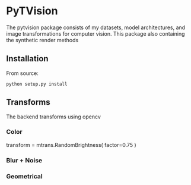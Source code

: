 # PyTVision

The pytvision package consists of my datasets, model architectures, and image transformations for computer vision. This package also containing the synthetic render methods

## Installation

From source:

    python setup.py install


## Transforms

The backend transforms using opencv

### Color

transform = mtrans.RandomBrightness( factor=0.75 )





<!-- 
transform = mtrans.RandomBrightnessShift( factor=0.5 )
transform = mtrans.RandomContrast( factor=0.3 )
transform = mtrans.RandomSaturation( factor=0.75 )
transform = mtrans.RandomHueSaturationShift( factor=0.75 )
transform = mtrans.RandomHueSaturation( hue_shift_limit=(-5, 5), sat_shift_limit=(-11, 11), val_shift_limit=(-11, 11) )
transform = mtrans.RandomRGBShift()
transform = mtrans.RandomGamma( factor=0.75  )
transform = mtrans.RandomRGBPermutation()
transform = mtrans.ToRandomTransform(mtrans.ToGrayscale(), prob=0.5)
transform = mtrans.ToRandomTransform(mtrans.ToNegative(), prob=0.5)
transform = mtrans.ToRandomTransform(mtrans.CLAHE(), prob=0.5) 
-->


### Blur + Noise

### Geometrical





